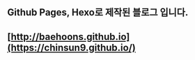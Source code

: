 ## Github Pages, Hexo로 제작된 블로그 입니다.
  

## [http://baehoons.github.io](https://chinsun9.github.io/)
